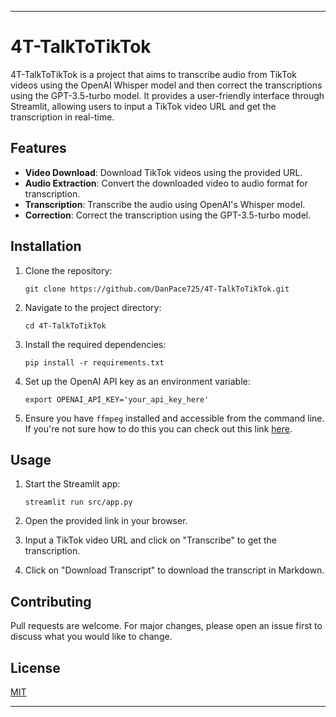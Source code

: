 
---

# 4T-TalkToTikTok

4T-TalkToTikTok is a project that aims to transcribe audio from TikTok videos using the OpenAI Whisper model and then correct the transcriptions using the GPT-3.5-turbo model. It provides a user-friendly interface through Streamlit, allowing users to input a TikTok video URL and get the transcription in real-time.

## Features

- **Video Download**: Download TikTok videos using the provided URL.
- **Audio Extraction**: Convert the downloaded video to audio format for transcription.
- **Transcription**: Transcribe the audio using OpenAI's Whisper model.
- **Correction**: Correct the transcription using the GPT-3.5-turbo model.

## Installation

1. Clone the repository:
   ```
   git clone https://github.com/DanPace725/4T-TalkToTikTok.git
   ```

2. Navigate to the project directory:
   ```
   cd 4T-TalkToTikTok
   ```

3. Install the required dependencies:
   ```
   pip install -r requirements.txt
   ```

4. Set up the OpenAI API key as an environment variable:
   ```
   export OPENAI_API_KEY='your_api_key_here'
   ```

5. Ensure you have `ffmpeg` installed and accessible from the command line. If you're not sure how to do this you can check out this link [here](https://www.geeksforgeeks.org/how-to-install-ffmpeg-on-windows/). 

## Usage

1. Start the Streamlit app:
   ```
   streamlit run src/app.py
   ```

2. Open the provided link in your browser.

3. Input a TikTok video URL and click on "Transcribe" to get the transcription.

4. Click on "Download Transcript" to download the transcript in Markdown.

## Contributing

Pull requests are welcome. For major changes, please open an issue first to discuss what you would like to change.

## License

[MIT](https://choosealicense.com/licenses/mit/)

---
